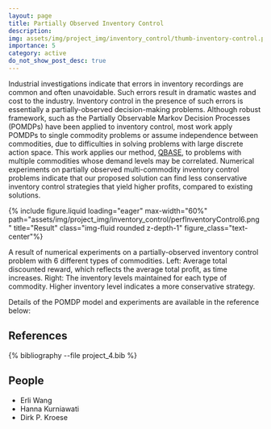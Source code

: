 ```yaml
---
layout: page
title: Partially Observed Inventory Control
description: 
img: assets/img/project_img/inventory_control/thumb-inventory-control.png
importance: 5
category: active
do_not_show_post_desc: true
---
```


<p class="text-justify">
Industrial investigations indicate that errors in inventory recordings are common and often unavoidable. Such errors result in dramatic wastes and cost to the industry. Inventory control in the presence of such errors is essentially a partially-observed decision-making problems. Although robust framework, such as the Partially Observable Markov Decision Processes (POMDPs) have been applied to inventory control, most work apply POMDPs to single commodity problems or assume independence between commodities, due to difficulties in solving problems with large discrete action space. This work applies our method, <a target="_blank" href="/papers/icaps18_qbase.pdf" >QBASE</a>, to problems with multiple commodities whose demand levels may be correlated. Numerical experiments on partially observed multi-commodity inventory control problems indicate that our proposed solution can find less conservative inventory control strategies that yield higher profits, compared to existing solutions.
</p>


{% include figure.liquid loading="eager" max-width="60%" path="assets/img/project_img/inventory_control/perfInventoryControl6.png" title="Result" class="img-fluid rounded z-depth-1" figure_class="text-center"%}

<div class="caption">
    A result of numerical experiments on a partially-observed inventory control problem with 6 different types of commodities. Left: Average total discounted reward, which reflects the average total profit, as time increases. Right: The inventory levels maintained for each type of commodity. Higher inventory level indicates a more conservative strategy.
</div>

<p class="text-justify">
Details of the POMDP model and experiments are available in the reference below:
</p>

<h2> References </h2>

<div class="publications">
   {% bibliography --file project_4.bib %}
</div>

<h2> People </h2>
<ul>
    <li>Erli Wang</li>
    <li>Hanna Kurniawati</li>
    <li>Dirk P. Kroese</li>
</ul>
